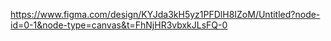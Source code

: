 https://www.figma.com/design/KYJda3kH5yz1PFDlH8IZoM/Untitled?node-id=0-1&node-type=canvas&t=FhNjHR3vbxkJLsFQ-0
